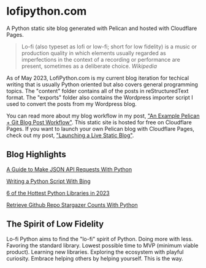 # lofipython.com
A Python static site blog generated with Pelican and hosted with Cloudflare Pages.

> Lo-fi (also typeset as lofi or low-fi; short for low fidelity) is a music or production quality in which elements usually regarded as imperfections in the context of a recording or performance are present, sometimes as a deliberate choice. *Wikipedia*

As of May 2023, LofiPython.com is my current blog iteration for techical writing that is usually Python oriented but also covers general programming topics. The "content" folder contains all of the posts in reStructuredText format. The "exports" folder also contains the Wordpress importer script I used to convert the posts from my Wordpress blog.

You can read more about my blog workflow in my post, ["An Example Pelican + Git Blog Post Workflow"](https://lofipython.com/an-example-pelican-git-blog-post-workflow). This static site is hosted for free on Cloudflare Pages. If you want to launch your own Pelican blog with Cloudflare Pages, check out my post, ["Launching a Live Static Blog"](https://lofipython.com/launching-a-live-static-blog-via-pelican-github-and-cloudflare-pages).


## Blog Highlights

[A Guide to Make JSON API Requests With Python](https://lofipython.com/how-to-make-json-requests-with-python)

[Writing a Python Script With Bing](https://lofipython.com/using-bing-chatgpt-to-write-a-python-script-for-windows-computer-maintenance)

[6 of the Hottest Python Libraries in 2023](https://lofipython.com/6-of-the-hottest-python-libraries-in-2023)

[Retrieve Github Repo Stargazer Counts With Python](https://lofipython.com/how-to-check-github-repo-star-counts-with-python)


## The Spirit of Low Fidelity

Lo-fi Python aims to find the "lo-fi" spirit of Python. 
Doing more with less. Favoring the standard library. Lowest possible time to MVP (minimum viable product).
Learning new libraries. Exploring the ecosystem with playful curiosity.
Embrace helping others by helping yourself. This is the way.


